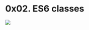 # 0x02. ES6 classes
![](https://s3.amazonaws.com/alx-intranet.hbtn.io/uploads/medias/2019/12/817248fb77fb5c2cef3f.jpeg?X-Amz-Algorithm=AWS4-HMAC-SHA256&X-Amz-Credential=AKIARDDGGGOUSBVO6H7D%2F20240627%2Fus-east-1%2Fs3%2Faws4_request&X-Amz-Date=20240627T223030Z&X-Amz-Expires=86400&X-Amz-SignedHeaders=host&X-Amz-Signature=0a1045d267e45dcff79d5849380391e3a4176a28ecd8be5f578939fafd859e58)
